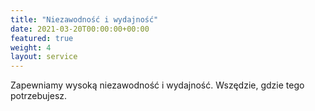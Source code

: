 ```yaml
---
title: "Niezawodność i wydajność"
date: 2021-03-20T00:00:00+00:00
featured: true
weight: 4
layout: service
---
```


Zapewniamy wysoką niezawodność i wydajność. Wszędzie, gdzie tego potrzebujesz.
